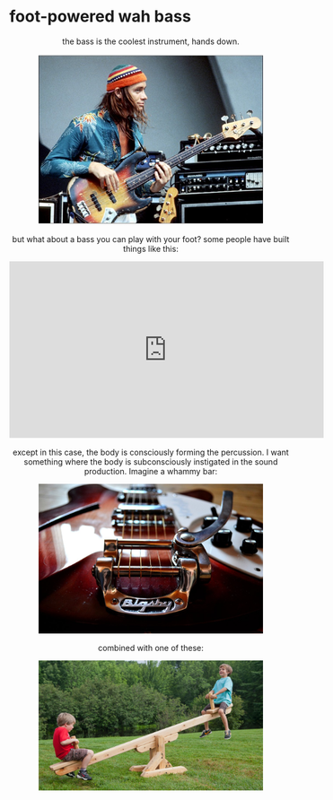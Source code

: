 # foot-powered wah bass 

<div style="text-align: center;">
	
the bass is the coolest instrument, hands down. 

<img src="jaco.jpg" width="400">

but what about a bass you can play with your foot? some people have built things like this:

<iframe width="560" height="315" src="https://www.youtube.com/embed/_aY6TxC1ojA" frameborder="0" allowfullscreen></iframe>

except in this case, the body is consciously forming the percussion. I want something where the body is subconsciously instigated in the sound production. Imagine a whammy bar: 

<img src="whammy.jpg" width="400">

combined with one of these: 

<img src="seesaw.jpg" width="400">

</div>




